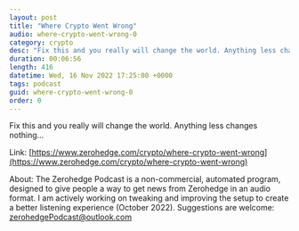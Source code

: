 ```yaml
---
layout: post
title: "Where Crypto Went Wrong"
audio: where-crypto-went-wrong-0
category: crypto
desc: "Fix this and you really will change the world. Anything less changes nothing..."
duration: 00:06:56
length: 416
datetime: Wed, 16 Nov 2022 17:25:00 +0000
tags: podcast
guid: where-crypto-went-wrong-0
order: 0
---
```

Fix this and you really will change the world. Anything less changes nothing...

Link: [https://www.zerohedge.com/crypto/where-crypto-went-wrong](https://www.zerohedge.com/crypto/where-crypto-went-wrong)

About: The Zerohedge Podcast is a non-commercial, automated program, designed to give people a way to get news from Zerohedge in an audio format.  I am actively working on tweaking and improving the setup to create a better listening experience (October 2022).  Suggestions are welcome: [zerohedgePodcast@outlook.com](mailto:zerohedgePodcast@outlook.com)